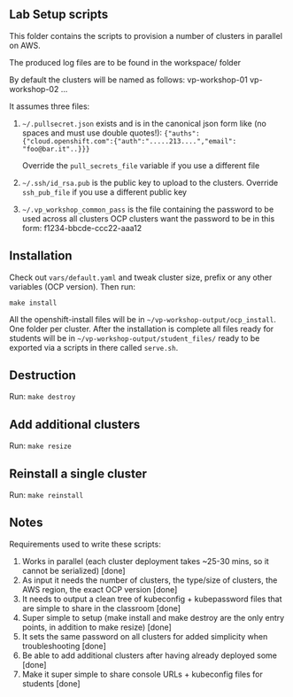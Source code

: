 ## Lab Setup scripts

This folder contains the scripts to provision a number of clusters in parallel on AWS.

The produced log files are to be found in the workspace/ folder

By default the clusters will be named as follows:
vp-workshop-01
vp-workshop-02
...

It assumes three files:
1. `~/.pullsecret.json` exists and is in the canonical json form like (no spaces and must use double quotes!):
  `{"auths":{"cloud.openshift.com":{"auth":".....213....","email": "foo@bar.it"..}}}`

   Override the `pull_secrets_file` variable if you use a different file

2. `~/.ssh/id_rsa.pub` is the public key to upload to the clusters. Override
   `ssh_pub_file` if you use a different public key

3. `~/.vp_workshop_common_pass` is the file containing the password to be used
   across all clusters OCP clusters want the password to be in this form:
   f1234-bbcde-ccc22-aaa12

## Installation

Check out `vars/default.yaml` and tweak cluster size, prefix or any other variables (OCP version).
Then run:

    make install

All the openshift-install files will be in `~/vp-workshop-output/ocp_install`. One folder per cluster.
After the installation is complete all files ready for students will be in `~/vp-workshop-output/student_files/`
ready to be exported via a scripts in there called `serve.sh`.


## Destruction

Run: `make destroy`


## Add additional clusters

Run: `make resize`

## Reinstall a single cluster

Run: `make reinstall`

## Notes

Requirements used to write these scripts:
1. Works in parallel (each cluster deployment takes ~25-30 mins, so it cannot be serialized) [done]
2. As input it needs the number of clusters, the type/size of clusters, the AWS region, the exact OCP version [done]
3. It needs to output a clean tree of kubeconfig + kubepassword files that are simple to share in the classroom [done]
4. Super simple to setup (make install and make destroy are the only entry points, in addition to make resize) [done]
5. It sets the same password on all clusters for added simplicity when troubleshooting [done]
6. Be able to add additional clusters after having already deployed some [done]
7. Make it super simple to share console URLs + kubeconfig files for students [done]
